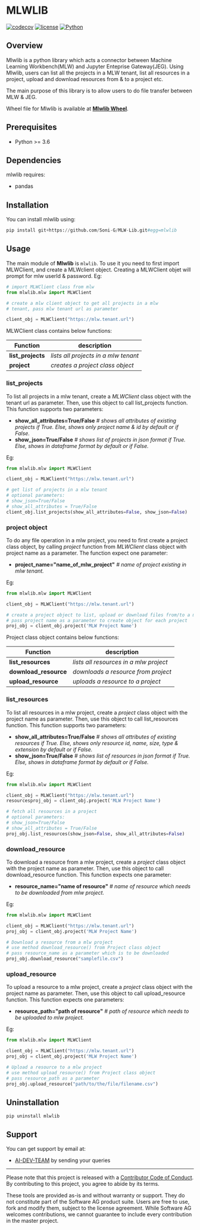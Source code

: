 # MLWLIB


[![codecov](https://codecov.io/gh/SoftwareAG/nyoka/branch/master/graph/badge.svg)](https://codecov.io/gh/SoftwareAG/nyoka)
[![license](https://img.shields.io/github/license/softwareag/nyoka.svg)](https://github.com/softwareag/nyoka/blob/master/LICENSE)
[![Python](https://img.shields.io/badge/python-3.6%2B-blue)](https://pypi.org/project/nyoka/)


## Overview

Mlwlib is a python library which acts a connector between Machine Learning Workbench(MLW) and Jupyter Enteprise Gateway(JEG). Using Mlwlib, users can list all the projects in a MLW tenant, list all resources in a project, upload and download resources from & to a project etc.

The main purpose of this library is to allow users to do file transfer between MLW & JEG.

Wheel file for Mlwlib is available at **[Mlwlib Wheel](https://github.com/SoftwareAG/c8y-docs/tree/develop/static/files/zementis)**.


  

## Prerequisites

* Python >= 3.6

## Dependencies

mlwlib requires:

* pandas
 
## Installation

You can install mlwlib using: 

```python
pip install git+https://github.com/Soni-G/MLW-Lib.git#egg=mlwlib
```
## Usage

The main module of __Mlwlib__ is `mlwlib`. To use it you need to first import MLWClient, and create a MLWclient object. Creating a MLWClient objet will prompt for mlw userId & password. Eg:

```python
# import MLWClient class from mlw
from mlwlib.mlw import MLWClient

# create a mlw client object to get all projects in a mlw 
# tenant, pass mlw tenant url as parameter

client_obj = MLWClient("https://mlw.tenant.url")
```

MLWClient class contains below functions:


| Function | description |
|--|--|
| **list_projects** | _lists all projects in a mlw tenant_ |
| **project** | _creates a project class object_ |

### list_projects
To list all projects in a mlw tenant, create a _MLWClient_ class object with the tenant url as parameter. Then, use this object to call list_projects function.
This function supports two parameters:
- **show_all_attributes=True/False**  _# shows all attributes of existing projects if True. Else, shows only project name & id by default or if False._
- **show_json=True/False** _# shows list of projects in json format if True. Else, shows in dataframe format by default or if False._

Eg: 

```python
from mlwlib.mlw import MLWClient

client_obj = MLWClient("https://mlw.tenant.url")

# get list of projects in a mlw tenant
# optional parameters:
# show_json=True/False
# show_all_attributes = True/False
client_obj.list_projects(show_all_attributes=False, show_json=False)
```
### project object
To do any file operation in a mlw project, you need to first create a project class object, by calling _project_ function from _MLWClient_ class object with project name as a parameter.
The function expect one parameter:
- **project_name="name_of_mlw_project"**  _# name of project existing in mlw tenant._


Eg: 

```python
from mlwlib.mlw import MLWClient

client_obj = MLWClient("https://mlw.tenant.url")

# create a project object to list, upload or download files from/to a mlw project
# pass project name as a parameter to create object for each project
proj_obj = client_obj.project('MLW Project Name')
```

Project class object contains below functions:

| Function | description |
|--|--|
| **list_resources** | _lists all resources in a mlw project_ |
| **download_resource** | _downloads a resource from project_ |
| **upload_resource** | _uploads a resource to a project_ |

### list_resources
To list all resources in a mlw project, create a _project_ class object with the project name as parameter. Then, use this object to call list_resources function.
This function supports two parameters:
- **show_all_attributes=True/False**  _# shows all attributes of existing resources if True. Else, shows only resource id, name, size, type & extension by default or if False._
- **show_json=True/False** _# shows list of resources in json format if True. Else, shows in dataframe format by default or if False._

Eg: 

```python
from mlwlib.mlw import MLWClient

client_obj = MLWClient("https://mlw.tenant.url")
resourcesproj_obj = client_obj.project('MLW Project Name')

# fetch all resources in a project
# optional parameters:
# show_json=True/False
# show_all_attributes = True/False
proj_obj.list_resources(show_json=False, show_all_attributes=False)
```

### download_resource
To download a resource from a mlw project, create a _project_ class object with the project name as parameter. Then, use this object to call download_resource function.
This function expects one parameter:
- **resource_name="name of resource"**  _# name of resource which needs to be downloaded from mlw project._


Eg: 

```python
from mlwlib.mlw import MLWClient

client_obj = MLWClient("https://mlw.tenant.url")
proj_obj = client_obj.project('MLW Project Name')

# Download a resource from a mlw project
# use method download_resource() from Project class object
# pass resource_name as a parameter which is to be downloaded
proj_obj.download_resource("samplefile.csv")
```

### upload_resource
To upload a resource to a mlw project, create a _project_ class object with the project name as parameter. Then, use this object to call upload_resource function.
This function expects one parameters:
- **resource_path="path of resource"**  _# path of resource which needs to be uploaded to mlw project._


Eg: 

```python
from mlwlib.mlw import MLWClient

client_obj = MLWClient("https://mlw.tenant.url")
proj_obj = client_obj.project('MLW Project Name')

# Upload a resource to a mlw project
# use method upload_resource() from Project class object
# pass resource_path as a parameter
proj_obj.upload_resource("path/to/the/file/filename.csv")
```

## Uninstallation

```
pip uninstall mlwlib
```

## Support

You can get support by email at:

*  [AI-DEV-TEAM](ai-dev@softwareag.com) by sending your queries

-----

Please note that this project is released with a [Contributor Code of
Conduct](https://github.com/SoftwareAG/nyoka/blob/master/.github/CODE_OF_CONDUCT.md).
By contributing to this project, you agree to abide by its terms.

These tools are provided as-is and without warranty or support. They do
not constitute part of the Software AG product suite. Users are free to
use, fork and modify them, subject to the license agreement. While
Software AG welcomes contributions, we cannot guarantee to include every
contribution in the master project.

